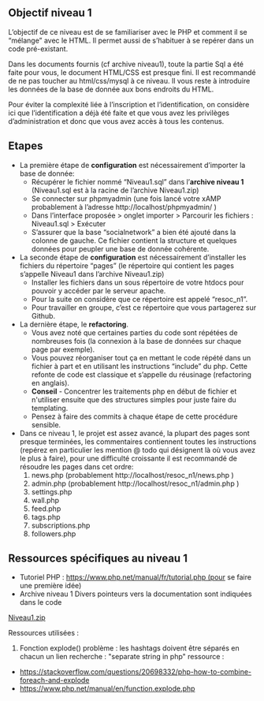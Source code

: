 ## Objectif niveau 1

L’objectif de ce niveau est de se familiariser avec le PHP et comment il se “mélange” avec le HTML. Il permet aussi de s’habituer à se repérer dans un code pré-existant.

Dans les documents fournis (cf archive niveau1), toute la partie Sql a été faite pour vous, le document HTML/CSS est presque fini. Il est recommandé de ne pas toucher au html/css/mysql à ce niveau. Il vous reste à introduire les données de la base de donnée aux bons endroits du HTML.

Pour éviter la complexité liée à l’inscription et l’identification, on considère ici que l’identification a déjà été faite et que vous avez les privilèges d’administration et donc que vous avez accès à tous les contenus.

## Etapes

- La première étape de **configuration** est nécessairement d’importer la base de donnée:
  - Récupérer le fichier nommé “Niveau1.sql” dans l’**archive niveau 1** (Niveau1.sql est à la racine de l’archive Niveau1.zip)
  - Se connecter sur phpmyadmin (une fois lancé votre xAMP probablement à l’adresse http://localhost/phpmyadmin/ )
  - Dans l’interface proposée > onglet importer > Parcourir les fichiers : Niveau1.sql > Exécuter
  - S’assurer que la base “socialnetwork” a bien été ajouté dans la colonne de gauche. Ce fichier contient la structure et quelques données pour peupler une base de donnée cohérente.
- La seconde étape de **configuration** est nécessairement d’installer les fichiers du répertoire “pages” (le répertoire qui contient les pages s’appelle Niveau1 dans l’archive Niveau1.zip)
  - Installer les fichiers dans un sous répertoire de votre htdocs pour pouvoir y accéder par le serveur apache.
  - Pour la suite on considère que ce répertoire est appelé “resoc_n1”.
  - Pour travailler en groupe, c’est ce répertoire que vous partagerez sur Github.
- La dernière étape, le **refactoring**.
  - Vous avez noté que certaines parties du code sont répétées de nombreuses fois (la connexion à la base de données sur chaque page par exemple).
  - Vous pouvez réorganiser tout ça en mettant le code répété dans un fichier à part et en utilisant les instructions “include” du php. Cette refonte de code est classique et s’appelle du réusinage (refactoring en anglais).
  - **Conseil** - Concentrer les traitements php en début de fichier et n'utiliser ensuite que des structures simples pour juste faire du templating.
  - Pensez à faire des commits à chaque étape de cette procédure sensible.
- Dans ce niveau 1, le projet est assez avancé, la plupart des pages sont presque terminées, les commentaires contiennent toutes les instructions (repérez en particulier les mention @ todo qui désignent là où vous avez le plus à faire), pour une difficulté croissante il est recommandé de résoudre les pages dans cet ordre:
  1. news.php (probablement http://localhost/resoc_n1/news.php )
  2. admin.php (probablement http://localhost/resoc_n1/admin.php )
  3. settings.php
  4. wall.php
  5. feed.php
  6. tags.php
  7. subscriptions.php
  8. followers.php

## Ressources spécifiques au niveau 1

- Tutoriel PHP : https://www.php.net/manual/fr/tutorial.php (pour se faire une première idée)
- Archive niveau 1 Divers pointeurs vers la documentation sont indiquées dans le code

[Niveau1.zip](https://s3-us-west-2.amazonaws.com/secure.notion-static.com/d028a2f1-8156-4976-be39-0df5229ca27c/Niveau1.zip)

Ressources utilisées :

1. Fonction explode()
   problème : les hashtags doivent être séparés en chacun un lien
   recherche : "separate string in php"
   ressource :

- https://stackoverflow.com/questions/20698332/php-how-to-combine-foreach-and-explode
- https://www.php.net/manual/en/function.explode.php

